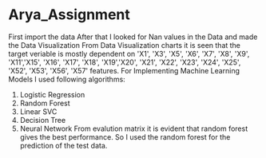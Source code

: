 # Arya_Assignment
First import the data
After that I looked for Nan values in the Data and made the Data Visualization
From Data Visualization charts it is seen that the target veriable is mostly dependent on 'X1', 'X3', 'X5', 'X6', 'X7', 'X8', 'X9',
'X11','X15', 'X16', 'X17', 'X18', 'X19','X20', 'X21', 'X22', 'X23', 'X24', 'X25', 'X52', 'X53', 'X56', 'X57' features.
For Implementing Machine Learning Models I used following algorithms:
  1) Logistic Regression
  2) Random Forest
  3) Linear SVC
  4) Decision Tree
  5) Neural Network
From evalution matrix it is evident that random forest gives the best performance.
So I used the random forest for the prediction of the test data.
